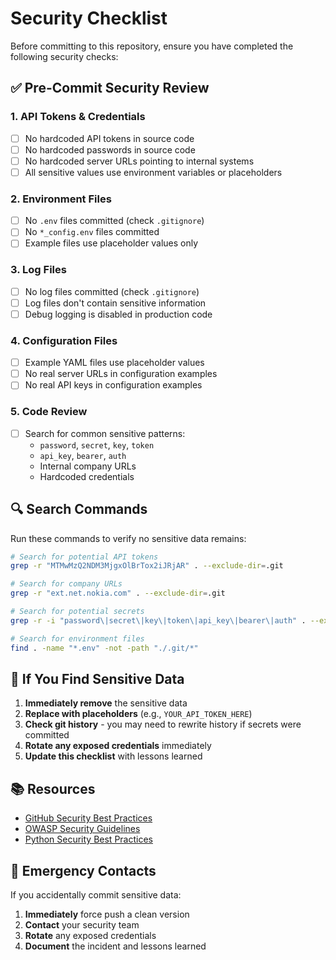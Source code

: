 # Security Checklist

Before committing to this repository, ensure you have completed the following security checks:

## ✅ Pre-Commit Security Review

### 1. **API Tokens & Credentials**
- [ ] No hardcoded API tokens in source code
- [ ] No hardcoded passwords in source code
- [ ] No hardcoded server URLs pointing to internal systems
- [ ] All sensitive values use environment variables or placeholders

### 2. **Environment Files**
- [ ] No `.env` files committed (check `.gitignore`)
- [ ] No `*_config.env` files committed
- [ ] Example files use placeholder values only

### 3. **Log Files**
- [ ] No log files committed (check `.gitignore`)
- [ ] Log files don't contain sensitive information
- [ ] Debug logging is disabled in production code

### 4. **Configuration Files**
- [ ] Example YAML files use placeholder values
- [ ] No real server URLs in configuration examples
- [ ] No real API keys in configuration examples

### 5. **Code Review**
- [ ] Search for common sensitive patterns:
  - `password`, `secret`, `key`, `token`
  - `api_key`, `bearer`, `auth`
  - Internal company URLs
  - Hardcoded credentials

## 🔍 **Search Commands**

Run these commands to verify no sensitive data remains:

```bash
# Search for potential API tokens
grep -r "MTMwMzQ2NDM3MjgxOlBrTox2iJRjAR" . --exclude-dir=.git

# Search for company URLs
grep -r "ext.net.nokia.com" . --exclude-dir=.git

# Search for potential secrets
grep -r -i "password\|secret\|key\|token\|api_key\|bearer\|auth" . --exclude-dir=.git

# Search for environment files
find . -name "*.env" -not -path "./.git/*"
```

## 🚨 **If You Find Sensitive Data**

1. **Immediately remove** the sensitive data
2. **Replace with placeholders** (e.g., `YOUR_API_TOKEN_HERE`)
3. **Check git history** - you may need to rewrite history if secrets were committed
4. **Rotate any exposed credentials** immediately
5. **Update this checklist** with lessons learned

## 📚 **Resources**

- [GitHub Security Best Practices](https://docs.github.com/en/code-security/security-advisories/security-advisories)
- [OWASP Security Guidelines](https://owasp.org/www-project-top-ten/)
- [Python Security Best Practices](https://python-security.readthedocs.io/)

## 🔐 **Emergency Contacts**

If you accidentally commit sensitive data:
1. **Immediately** force push a clean version
2. **Contact** your security team
3. **Rotate** any exposed credentials
4. **Document** the incident and lessons learned 